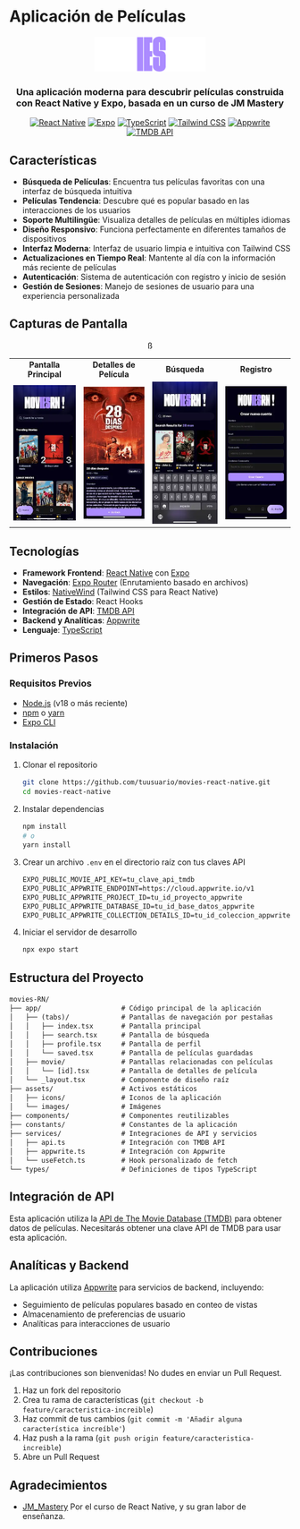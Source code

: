 # Aplicación de Películas

<div align="center">
  <img src="assets/icons/logo.png" alt="Logo de la App de Películas" width="200"/>
  <br />
  <h3>Una aplicación moderna para descubrir películas construida con React Native y Expo,  basada en un curso de JM Mastery</h3>
  
  [![React Native](https://img.shields.io/badge/React%20Native-0.76-blue.svg?style=flat-square&logo=react)](https://reactnative.dev/)
  [![Expo](https://img.shields.io/badge/Expo-52.0-black.svg?style=flat-square&logo=expo)](https://expo.dev/)
  [![TypeScript](https://img.shields.io/badge/TypeScript-5.3-blue.svg?style=flat-square&logo=typescript)](https://www.typescriptlang.org/)
  [![Tailwind CSS](https://img.shields.io/badge/TailwindCSS-3.4-38B2AC.svg?style=flat-square&logo=tailwind-css)](https://tailwindcss.com/)
  [![Appwrite](https://img.shields.io/badge/Appwrite-0.7-F02E65.svg?style=flat-square&logo=appwrite)](https://appwrite.io/)
  [![TMDB API](https://img.shields.io/badge/TMDB%20API-v3-01D277.svg?style=flat-square&logo=themoviedatabase)](https://www.themoviedb.org/documentation/api)
</div>

## Características

- **Búsqueda de Películas**: Encuentra tus películas favoritas con una interfaz de búsqueda intuitiva
- **Películas Tendencia**: Descubre qué es popular basado en las interacciones de los usuarios
- **Soporte Multilingüe**: Visualiza detalles de películas en múltiples idiomas
- **Diseño Responsivo**: Funciona perfectamente en diferentes tamaños de dispositivos
- **Interfaz Moderna**: Interfaz de usuario limpia e intuitiva con Tailwind CSS
- **Actualizaciones en Tiempo Real**: Mantente al día con la información más reciente de películas
- **Autenticación**: Sistema de autenticación con registro y inicio de sesión
- **Gestión de Sesiones**: Manejo de sesiones de usuario para una experiencia personalizada

## Capturas de Pantalla

<div align="center">
  <table>
    <tr>
      <td align="center"><strong>Pantalla Principal</strong></td>
      <td align="center"><strong>Detalles de Película</strong></td>
      <td align="center"><strong>Búsqueda</strong></td>
      <td align="center"><strong>Registro</strong></td>
    </tr>
    <tr>
      <td><img src="assets/images/readme/app_inicio.webp" width="200"/></td>ß
      <td><img src="assets/images/readme/app_detalles.webp" width="200"/></td>
      <td><img src="assets/images/readme/app_busqueda.webp" width="200"/></td>
      <td><img src="assets/images/readme/app_registro.webp" width="200"/></td>
    </tr>
  </table>
</div>

## Tecnologías

- **Framework Frontend**: [React Native](https://reactnative.dev/) con [Expo](https://expo.dev/)
- **Navegación**: [Expo Router](https://docs.expo.dev/router/introduction/) (Enrutamiento basado en archivos)
- **Estilos**: [NativeWind](https://www.nativewind.dev/) (Tailwind CSS para React Native)
- **Gestión de Estado**: React Hooks
- **Integración de API**: [TMDB API](https://www.themoviedb.org/documentation/api)
- **Backend y Analíticas**: [Appwrite](https://appwrite.io/)
- **Lenguaje**: [TypeScript](https://www.typescriptlang.org/)

## Primeros Pasos

### Requisitos Previos

- [Node.js](https://nodejs.org/) (v18 o más reciente)
- [npm](https://www.npmjs.com/) o [yarn](https://yarnpkg.com/)
- [Expo CLI](https://docs.expo.dev/workflow/expo-cli/)

### Instalación

1. Clonar el repositorio

   ```bash
   git clone https://github.com/tuusuario/movies-react-native.git
   cd movies-react-native
   ```

2. Instalar dependencias

   ```bash
   npm install
   # o
   yarn install
   ```

3. Crear un archivo `.env` en el directorio raíz con tus claves API

   ```
   EXPO_PUBLIC_MOVIE_API_KEY=tu_clave_api_tmdb
   EXPO_PUBLIC_APPWRITE_ENDPOINT=https://cloud.appwrite.io/v1
   EXPO_PUBLIC_APPWRITE_PROJECT_ID=tu_id_proyecto_appwrite
   EXPO_PUBLIC_APPWRITE_DATABASE_ID=tu_id_base_datos_appwrite
   EXPO_PUBLIC_APPWRITE_COLLECTION_DETAILS_ID=tu_id_coleccion_appwrite
   ```

4. Iniciar el servidor de desarrollo
   ```bash
   npx expo start
   ```

## Estructura del Proyecto

```
movies-RN/
├── app/                    # Código principal de la aplicación
│   ├── (tabs)/             # Pantallas de navegación por pestañas
│   │   ├── index.tsx       # Pantalla principal
│   │   ├── search.tsx      # Pantalla de búsqueda
│   │   ├── profile.tsx     # Pantalla de perfil
│   │   └── saved.tsx       # Pantalla de películas guardadas
│   ├── movie/              # Pantallas relacionadas con películas
│   │   └── [id].tsx        # Pantalla de detalles de película
│   └── _layout.tsx         # Componente de diseño raíz
├── assets/                 # Activos estáticos
│   ├── icons/              # Iconos de la aplicación
│   └── images/             # Imágenes
├── components/             # Componentes reutilizables
├── constants/              # Constantes de la aplicación
├── services/               # Integraciones de API y servicios
│   ├── api.ts              # Integración con TMDB API
│   ├── appwrite.ts         # Integración con Appwrite
│   └── useFetch.ts         # Hook personalizado de fetch
└── types/                  # Definiciones de tipos TypeScript
```

## Integración de API

Esta aplicación utiliza la [API de The Movie Database (TMDB)](https://www.themoviedb.org/documentation/api) para obtener datos de películas. Necesitarás obtener una clave API de TMDB para usar esta aplicación.

## Analíticas y Backend

La aplicación utiliza [Appwrite](https://appwrite.io/) para servicios de backend, incluyendo:

- Seguimiento de películas populares basado en conteo de vistas
- Almacenamiento de preferencias de usuario
- Analíticas para interacciones de usuario

## Contribuciones

¡Las contribuciones son bienvenidas! No dudes en enviar un Pull Request.

1. Haz un fork del repositorio
2. Crea tu rama de características (`git checkout -b feature/caracteristica-increible`)
3. Haz commit de tus cambios (`git commit -m 'Añadir alguna característica increíble'`)
4. Haz push a la rama (`git push origin feature/caracteristica-increible`)
5. Abre un Pull Request

## Agradecimientos

- [JM_Mastery](https://jsmastery.pro/) Por el curso de React Native, y su gran labor de enseñanza.
